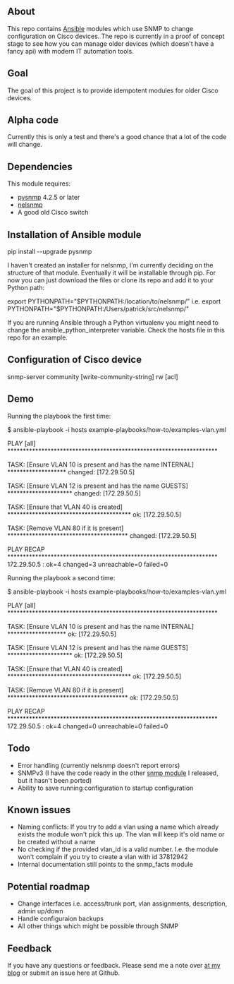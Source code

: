 ## About

This repo contains [Ansible](https://github.com/ansible/ansible) modules which use SNMP to change configuration on Cisco devices. The repo is currently in a proof of concept stage to see how you can manage older devices (which doesn't have a fancy api) with modern IT automation tools.

## Goal

The goal of this project is to provide idempotent modules for older Cisco devices.

## Alpha code

Currently this is only a test and there's a good chance that a lot of the code will change.

## Dependencies

This module requires:

* [pysnmp](http://pysnmp.sourceforge.net) 4.2.5 or later
* [nelsnmp](https://github.com/networklore/nelsnmp)
* A good old Cisco switch

## Installation of Ansible module

pip install --upgrade pysnmp

I haven't created an installer for nelsnmp, I'm currently deciding on the structure of that module. Eventually it will be installable through pip. For now you can just download the files or clone its repo and add it to your Python path:

export PYTHONPATH="$PYTHONPATH:/location/to/nelsnmp/"
i.e.
export PYTHONPATH="$PYTHONPATH:/Users/patrick/src/nelsnmp/"

If you are running Ansible through a Python virtualenv you might need to change the ansible_python_interpreter variable. Check the hosts file in this repo for an example.

## Configuration of Cisco device

snmp-server community [write-community-string] rw [acl]

## Demo

Running the playbook the first time:

$ ansible-playbook -i hosts example-playbooks/how-to/examples-vlan.yml

PLAY [all] ********************************************************************

TASK: [Ensure VLAN 10 is present and has the name INTERNAL] *******************
changed: [172.29.50.5]

TASK: [Ensure VLAN 12 is present and has the name GUESTS] *********************
changed: [172.29.50.5]

TASK: [Ensure that VLAN 40 is created] ****************************************
ok: [172.29.50.5]

TASK: [Remove VLAN 80 if it is present] ***************************************
changed: [172.29.50.5]

PLAY RECAP ********************************************************************
172.29.50.5                : ok=4    changed=3    unreachable=0    failed=0

Running the playbook a second time:

$ ansible-playbook -i hosts example-playbooks/how-to/examples-vlan.yml

PLAY [all] ********************************************************************

TASK: [Ensure VLAN 10 is present and has the name INTERNAL] *******************
ok: [172.29.50.5]

TASK: [Ensure VLAN 12 is present and has the name GUESTS] *********************
ok: [172.29.50.5]

TASK: [Ensure that VLAN 40 is created] ****************************************
ok: [172.29.50.5]

TASK: [Remove VLAN 80 if it is present] ***************************************
ok: [172.29.50.5]

PLAY RECAP ********************************************************************
172.29.50.5                : ok=4    changed=0    unreachable=0    failed=0


## Todo

* Error handling (currently nelsnmp doesn't report errors)
* SNMPv3 (I have the code ready in the other [snmp module](http://networklore.com/ansible-snmp-facts/) I released, but it hasn't been ported) 
* Ability to save running configuration to startup configuration

## Known issues

* Naming conflicts: If you try to add a vlan using a name which already exists the module won't pick this up. The vlan will keep it's old name or be created without a name
* No checking if the provided vlan_id is a valid number. I.e. the module won't complain if you try to create a vlan with id 37812942
* Internal documentation still points to the snmp_facts module

## Potential roadmap

* Change interfaces i.e. access/trunk port, vlan assignments, description, admin up/down
* Handle configuraion backups
* All other things which might be possible through SNMP

## Feedback

If you have any questions or feedback. Please send me a note over [at my blog](http://networklore.com/contact/) or submit an issue here at Github.
